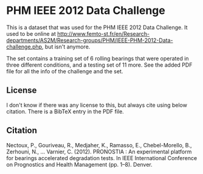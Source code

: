 # PHM IEEE 2012 Data Challenge

This is a dataset that was used for the PHM IEEE 2012 Data Challenge. It used to be online at http://www.femto-st.fr/en/Research-departments/AS2M/Research-groups/PHM/IEEE-PHM-2012-Data-challenge.php, but isn't anymore.

The set contains a training set of 6 rolling bearings that were operated in three different conditions, and a testing set of 11 more. See the added PDF file for all the info of the challenge and the set.

## License

I don't know if there was any license to this, but always cite using below citation. There is a BibTeX entry in the PDF file.

## Citation

Nectoux, P., Gouriveau, R., Medjaher, K., Ramasso, E., Chebel-Morello, B., Zerhouni, N., … Varnier, C. (2012). PRONOSTIA : An experimental platform for bearings accelerated degradation tests. In IEEE International Conference on Prognostics and Health Management (pp. 1–8). Denver.

